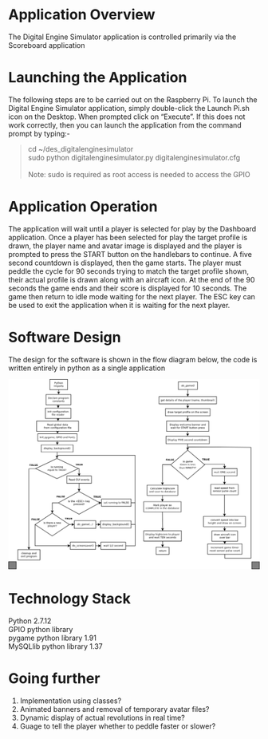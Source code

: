 
# Application Overview
The Digital Engine Simulator application is controlled primarily via the Scoreboard application

# Launching the Application
The following steps are to be carried out on the Raspberry Pi.
To launch the Digital Engine Simulator application, simply double-click the Launch Pi.sh icon on the Desktop.  When prompted click on “Execute”.
If this does not work correctly, then you can launch the application from the command prompt by typing:-<br>
> cd ~/des_digitalenginesimulator <br>
> sudo python digitalenginesimulator.py digitalenginesimulator.cfg <br> <br>
> Note: sudo is required as root access is needed to access the GPIO 

# Application Operation
The application will wait until a player is selected for play by the Dashboard application.  Once a player has been selected for play the target profile is drawn, the player name and avatar image is displayed and the player is prompted to press the START button on the handlebars to continue.  A five second countdown is displayed, then the game starts.  The player must peddle the cycle for 90 seconds trying to match the target profile shown, their actual profile is drawn along with an aircraft icon.  At the end of the 90 seconds the game ends and their score is displayed for 10 seconds.  The game then return to idle mode waiting for the next player.  The ESC key can be used to exit the application when it is waiting for the next player.

# Software Design
The design for the software is shown in the flow diagram below, the code is written entirely in python as a single application

<a href="digitalenginesimulator.png" target="_blank"><img src="digitalenginesimulator.png" alt="profile generator design" style="max-width:100%;"></a></p>

# Technology Stack
Python 2.7.12<br>
GPIO python library<br>
pygame python library 1.91<br>
MySQLlib python library 1.37<br>

# Going further
1. Implementation using classes?<br>
2. Animated banners and removal of temporary avatar files?<br>
3. Dynamic display of actual revolutions in real time?<br>
4. Guage to tell the player whether to peddle faster or slower?<br>
